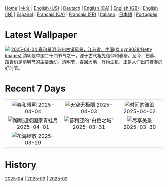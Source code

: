 [Home](../README.md) | [中文](zh-CN.md) | [English (US)](en-US.md) | [Deutsch](de-DE.md) | [English (CA)](en-CA.md) | [English (GB)](en-GB.md) | [English (IN)](en-IN.md) | [Español](es-ES.md) | [Français (CA)](fr-CA.md) | [Français (FR)](fr-FR.md) | [Italiano](it-IT.md) | [日本語](ja-JP.md) | [Português](pt-BR.md)

# Latest Wallpaper
![](https://www.bing.com/th?id=OHR.QingMingY25_ZH-CN9818431198_UHD.jpg)
[2025-04-04 春和景明 苏州古镇风景，江苏省，中国(© gyn9038/Getty Images)](https://www.bing.com/th?id=OHR.QingMingY25_ZH-CN9818431198_UHD.jpg)
清明是中国二十四节气之一，源于古代祖先信仰和春祭。至今，扫墓、踏青仍是清明节的主要活动。清明节，春回大地，万物生机，正是人们出门赏春的好时节。

# Recent 7 Days
|  |  |  |
|:---:|:---:|:---:|
| ![](https://www.bing.com/th?id=OHR.QingMingY25_ZH-CN9818431198_400x240.jpg "春和景明") 2025-04-04 | ![](https://www.bing.com/th?id=OHR.SaguaroRainbow_ZH-CN0139056375_400x240.jpg "天空无极限") 2025-04-03 | ![](https://www.bing.com/th?id=OHR.UtahBadlands_ZH-CN9174002963_400x240.jpg "时间的波浪") 2025-04-02 |
| ![](https://www.bing.com/th?id=OHR.TicanFrog_ZH-CN8949758487_400x240.jpg "蹦跳迎接国家青蛙月") 2025-04-01 | ![](https://www.bing.com/th?id=OHR.ItalyOstuni_ZH-CN8306220080_400x240.jpg "普利亚的“白色之城”") 2025-03-31 | ![](https://www.bing.com/th?id=OHR.SydneyHarbour_ZH-CN8119451632_400x240.jpg "尽享美景") 2025-03-30 |
| ![](https://www.bing.com/th?id=OHR.CarrizoBloom_ZH-CN7967467357_400x240.jpg "花海绽放") 2025-03-29 |  |  |

# History
[2025-04](../archives/wallpaper/zh-CN/w_2025_04.md) | [2025-03](../archives/wallpaper/zh-CN/w_2025_03.md) | [2025-02](../archives/wallpaper/zh-CN/w_2025_02.md)
